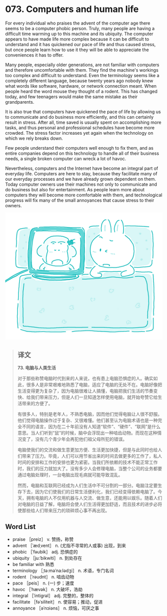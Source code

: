 # 073. Computers and human life

For every individual who praises the advent of the computer age there seems to be a computer phobic person. Truly, many people are having a difficult time warming up to this machine and its ubiquity. The computer appears to have made life more complex because it can be difficult to understand and it has quickened our pace of life and thus caused stress, but once people learn how to use it they will be able to appreciate the conveniences it has to offer.

Many people, especially older generations, are not familiar with computers and therefore uncomfortable with them. They find the machine's workings too complex and difficult to understand. Even the terminology seems like a completely different language, because twenty years ago nobody knew what words like software, hardware, or network connection meant. When people heard the word mouse they thought of a rodent. This has changed today, and few teenagers would make the same mistake as their grandparents.

It is also true that computers have quickened the pace of life by allowing us to communicate and do business more efficiently, and this can certainly result in stress. After all, time saved is usually spent on accomplishing more tasks, and thus personal and professional schedules have become more crowded. The stress factor increases yet again when the technology on which we rely breaks down.

Few people understand their computers well enough to fix them, and as entire companies depend on this technology to handle all of their business needs, a single broken computer can wreck a lot of havoc.

Nevertheless, computers and the Internet have become an integral part of everyday life. Computers are here to stay, because they facilitate many of our everyday processes and we have already grown dependent on them. Today computer owners use their machines not only to communicate and do business but also for entertainment. As people learn more about computers they will become more comfortable with them, and technological progress will fix many of the small annoyances that cause stress to their owners.

![](.gitbook/assets/toefl-ibt-high-score-essays-073.jpg)

> ## 译文
>
> **73. 电脑与人类生活**
>
> 对于那些称赞电脑时代到来的人来说，也有患上电脑恐惧症的人。确实如此，很多人是非常艰难地熟悉了电脑，适应了电脑的无处不在。电脑好像把生活变得更为复杂了，因为电脑很难让人搞懂，电脑把我们生活的节奏变快、给我们带来压力，但是人们一旦知道怎样使用电脑，就开始夸赞它给生活带来的方便了。
>
> 有很多人，特别是老年人，不熟悉电脑，因而他们觉得电脑让人很不舒服。他们觉得电脑操作过于复杂、又很难懂。他们甚至认为电脑术语也是一种完全不同的语言，因为在二十年前没有人知道“软件”、“硬件”、“联网”是什么意思。当人们听到“鼠”的时候，脑中会浮现出一种啮齿动物。而现在这种情况变了，没有几个青少年会再犯他们祖父母所犯的错误。
>
> 电脑使我们的交流和做生意更加方便、生活更加快捷，但是与此同时也给人们带来了压力。毕竟，人们可以用节省出来的时间去做更多的工作了，私人时间的安排和工作的安排也更为紧密。当我们所依赖的技术不能正常工作时，我们的压力就加大了。没有多少人会修理电脑，当整个公司的业务都要通过电脑处理时，一台电脑出现毛病就可能导致混乱。
>
> 然而，电脑和互联网已经成为人们生活中不可分割的一部分。电脑注定要生存下去，因为它们使我们的日常生活便利化，我们已经变得依赖电脑了。今天，拥有电脑的人不仅用机器与人交流、做生意，还能用以娱乐。随着人们对电脑的日益了解，电脑将会使人们生活得更加舒适，而且技术的进步必将使那些给人们带来压力的琐碎烦心事不再出现。

## Word List

* praise ［preiz］ v. 赞扬，称赞
* advent ［ˈædˌvent］ n. \(尤指不寻常的人或事\) 出现，到来
* phobic ［ˈfəubik］ adj. 恐惧症的
* ubiquity ［ju:ˈbikwiti］ n. 到处存在
* be familiar with 熟悉
* terminology ［ˌtə:məˈna:lədʒi］ n. 术语，专门名词
* rodent ［ˈrəudnt］ n. 啮齿动物
* pace ［peis］ n. \(一\) 步；速度
* havoc ［ˈhævək］ n. 大破坏，浩劫
* integral ［ˈintigrəl］ adj. 完整的，整体的
* facilitate ［fəˈsiliteit］ n. 使容易；推动，促进
* annoyance ［əˈnɔiəns］ n. 烦恼，可厌之事


